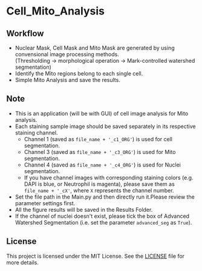 # Cell_Mito_Analysis

## Workflow
* Nuclear Mask, Cell Mask and Mito Mask are generated by using convensional image processing methods. <br>
  (Thresholding -> morphological operation -> Mark-controlled watershed segmentation)
* Identify the Mito regions belong to each single cell.
* Simple Mito Analysis and save the results. 

## Note
* This is an application (will be with GUI) of cell image analysis for Mito analysis.
* Each staining sample image should be saved separately in its respective staining channel.
  * Channel 1 (saved as `file_name + '_c1_ORG'`) is used for cell segmentation.
  * Channel 3 (saved as `file_name + '_c3_ORG'`) is used for Mito segmentation.
  * Channel 4 (saved as `file_name + '_c4_ORG'`) is used for Nuclei segmentation.
  * If you have channel images with corresponding staining colors (e.g. DAPI is blue, or Neutrophil is magenta), please save them as `file_name + '_cX'`, where `X` represents the channel number.
* Set the file path in the Main.py and then directly run it.Please review the parameter settings first.
* All the figure results will be saved in the Results Folder.
* If the channel of nuclei doesn't exist, please tick the box of Advanced Watershed Segmentation (i.e. set the parameter `advanced_seg` as `True`).

## License
This project is licensed under the MIT License. See the [LICENSE](LICENSE) file for more details.
  
